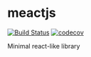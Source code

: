# meactjs

[![Build Status](https://travis-ci.org/sabertazimi/meactjs.svg?branch=master)](https://travis-ci.org/sabertazimi/meactjs)
[![codecov](https://codecov.io/gh/sabertazimi/meactjs/branch/master/graph/badge.svg)](https://codecov.io/gh/sabertazimi/meactjs)

Minimal react-like library
